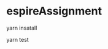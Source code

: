 # espireAssignment

<!-- First install dependencies -->

yarn insatall

<!-- Run all tests -->

yarn test
